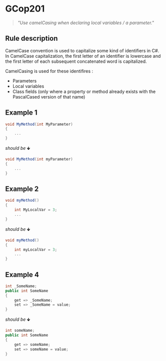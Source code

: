 # GCop201

> *"Use camelCasing when declaring local variables / a parameter."*


## Rule description

CamelCase convention is used to capitalize some kind of identifiers in C#. In CamelCase capitalization, the first letter of an identifier is lowercase and the first letter of each subsequent concatenated word is capitalized.

CamelCasing is used for these identifires :

* Parameters
* Local variables
* Class fields (only where a property or method already exists with the PascalCased version of that name)

## Example 1

```csharp
void MyMethod(int MyParameter)
{  
    ...
}
```
*should be* 🡻

```csharp
void MyMethod(int myParameter)
{  
    ...
}
```

## Example 2

```csharp
void myMethod()
{
    int MyLocalVar = 3;
    ...
}
```
*should be* 🡻

```csharp
void myMethod()
{
    int myLocalVar = 3;
    ...
}
```

## Example 4

```csharp
int _SomeName;
public int SomeName
{ 
    get => _SomeName;
    set => _SomeName = value;
}
```
*should be* 🡻

```csharp
int someName;
public int SomeName
{ 
    get => someName;
    set => someName = value;
}
```
